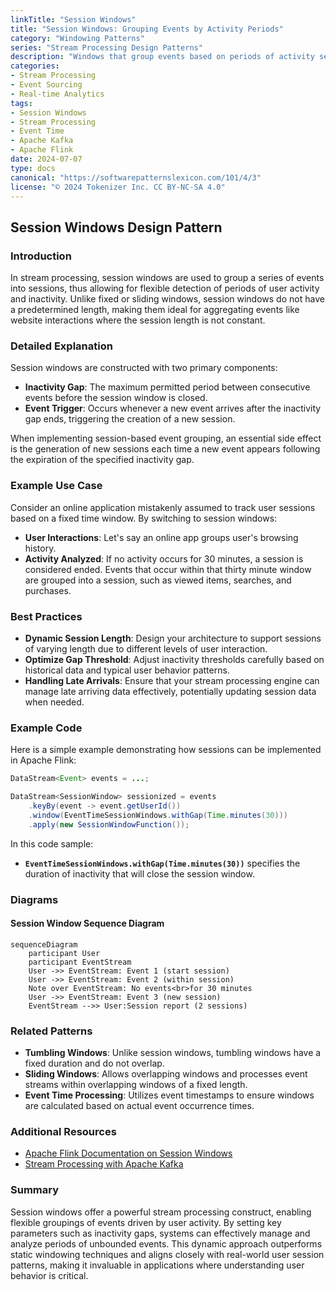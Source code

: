 ```yaml
---
linkTitle: "Session Windows"
title: "Session Windows: Grouping Events by Activity Periods"
category: "Windowing Patterns"
series: "Stream Processing Design Patterns"
description: "Windows that group events based on periods of activity separated by inactivity gaps. The window closes when no new events arrive within the specified gap."
categories:
- Stream Processing
- Event Sourcing
- Real-time Analytics
tags:
- Session Windows
- Stream Processing
- Event Time
- Apache Kafka
- Apache Flink
date: 2024-07-07
type: docs
canonical: "https://softwarepatternslexicon.com/101/4/3"
license: "© 2024 Tokenizer Inc. CC BY-NC-SA 4.0"
---
```


## Session Windows Design Pattern

### Introduction

In stream processing, session windows are used to group a series of events into sessions, thus allowing for flexible detection of periods of user activity and inactivity. Unlike fixed or sliding windows, session windows do not have a predetermined length, making them ideal for aggregating events like website interactions where the session length is not constant.

### Detailed Explanation

Session windows are constructed with two primary components:

- **Inactivity Gap**: The maximum permitted period between consecutive events before the session window is closed.
- **Event Trigger**: Occurs whenever a new event arrives after the inactivity gap ends, triggering the creation of a new session.

When implementing session-based event grouping, an essential side effect is the generation of new sessions each time a new event appears following the expiration of the specified inactivity gap.

### Example Use Case

Consider an online application mistakenly assumed to track user sessions based on a fixed time window. By switching to session windows:

- **User Interactions**: Let's say an online app groups user's browsing history.
- **Activity Analyzed**: If no activity occurs for 30 minutes, a session is considered ended. Events that occur within that thirty minute window are grouped into a session, such as viewed items, searches, and purchases.

### Best Practices

- **Dynamic Session Length**: Design your architecture to support sessions of varying length due to different levels of user interaction.
- **Optimize Gap Threshold**: Adjust inactivity thresholds carefully based on historical data and typical user behavior patterns.
- **Handling Late Arrivals**: Ensure that your stream processing engine can manage late arriving data effectively, potentially updating session data when needed.

### Example Code

Here is a simple example demonstrating how sessions can be implemented in Apache Flink:

```java
DataStream<Event> events = ...;

DataStream<SessionWindow> sessionized = events
    .keyBy(event -> event.getUserId())
    .window(EventTimeSessionWindows.withGap(Time.minutes(30)))
    .apply(new SessionWindowFunction());
```

In this code sample:
- **`EventTimeSessionWindows.withGap(Time.minutes(30))`** specifies the duration of inactivity that will close the session window.

### Diagrams

#### Session Window Sequence Diagram

```mermaid
sequenceDiagram
    participant User
    participant EventStream
    User ->> EventStream: Event 1 (start session)
    User ->> EventStream: Event 2 (within session)
    Note over EventStream: No events<br>for 30 minutes
    User ->> EventStream: Event 3 (new session)
    EventStream -->> User:Session report (2 sessions)
```

### Related Patterns

- **Tumbling Windows**: Unlike session windows, tumbling windows have a fixed duration and do not overlap.
- **Sliding Windows**: Allows overlapping windows and processes event streams within overlapping windows of a fixed length.
- **Event Time Processing**: Utilizes event timestamps to ensure windows are calculated based on actual event occurrence times.

### Additional Resources

- [Apache Flink Documentation on Session Windows](https://flink.apache.org/docs)
- [Stream Processing with Apache Kafka](https://kafka.apache.org/documentation/streams)

### Summary

Session windows offer a powerful stream processing construct, enabling flexible groupings of events driven by user activity. By setting key parameters such as inactivity gaps, systems can effectively manage and analyze periods of unbounded events. This dynamic approach outperforms static windowing techniques and aligns closely with real-world user session patterns, making it invaluable in applications where understanding user behavior is critical.
